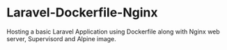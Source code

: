 # Laravel-Dockerfile-Nginx
Hosting a basic Laravel Application using Dockerfile along with Nginx web server, Supervisord and Alpine image.
